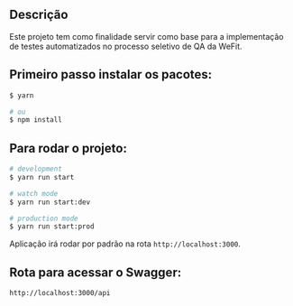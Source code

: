 ## Descrição

Este projeto tem como finalidade servir como base para a implementação de testes automatizados no processo seletivo de QA da WeFit.

## Primeiro passo instalar os pacotes:

```bash
$ yarn 

# ou
$ npm install
```

## Para rodar o projeto:

```bash
# development
$ yarn run start

# watch mode
$ yarn run start:dev

# production mode
$ yarn run start:prod
```

Aplicação irá rodar por padrão na rota `http://localhost:3000`.

## Rota para acessar o Swagger: 
```bash
http://localhost:3000/api
```


